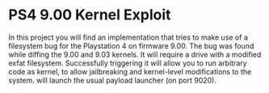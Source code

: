 # PS4 9.00 Kernel Exploit
In this project you will find an implementation that tries to make use of a filesystem bug for the Playstation 4 on firmware 9.00. The bug was found while diffing the 9.00 and 9.03 kernels. It will require a drive with a modified exfat filesystem. Successfully triggering it will allow you to run arbitrary code as kernel, to allow jailbreaking and kernel-level modifications to the system. will launch the usual payload launcher (on port 9020).
